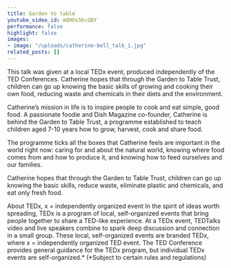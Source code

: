 ```yaml
---
title: Garden to table
youtube_video_id: mQHUs5bcGDY
performance: false
highlight: false
images:
- image: "/uploads/catherine-bell_talk_1.jpg"
related_posts: []
---
```


This talk was given at a local TEDx event, produced independently of the TED Conferences. Catherine hopes that through the Garden to Table Trust, children can go up knowing the basic skills of growing and cooking their own food, reducing waste and chemicals in their diets and the environment.

Catherine’s mission in life is to inspire people to cook and eat simple, good food. A passionate foodie and Dish Magazine co-founder, Catherine is behind the Garden to Table Trust, a programme established to teach children aged 7-10 years how to grow, harvest, cook and share food.

The programme ticks all the boxes that Catherine feels are important in the world right now: caring for and about the natural world, knowing where food comes from and how to produce it, and knowing how to feed ourselves and our families.

Catherine hopes that through the Garden to Table Trust, children can go up knowing the basic skills, reduce waste, eliminate plastic and chemicals, and eat only fresh food.

About TEDx, x = independently organized event In the spirit of ideas worth spreading, TEDx is a program of local, self-organized events that bring people together to share a TED-like experience. At a TEDx event, TEDTalks video and live speakers combine to spark deep discussion and connection in a small group. These local, self-organized events are branded TEDx, where x = independently organized TED event. The TED Conference provides general guidance for the TEDx program, but individual TEDx events are self-organized.* (*Subject to certain rules and regulations)
